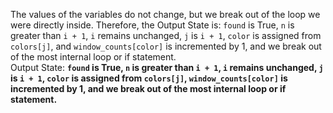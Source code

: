 The values of the variables do not change, but we break out of the loop we were directly inside. Therefore, the Output State is: `found` is True, `n` is greater than `i + 1`, `i` remains unchanged, `j` is `i + 1`, `color` is assigned from `colors[j]`, and `window_counts[color]` is incremented by 1, and we break out of the most internal loop or if statement.  
Output State: **`found` is True, `n` is greater than `i + 1`, `i` remains unchanged, `j` is `i + 1`, `color` is assigned from `colors[j]`, `window_counts[color]` is incremented by 1, and we break out of the most internal loop or if statement.**